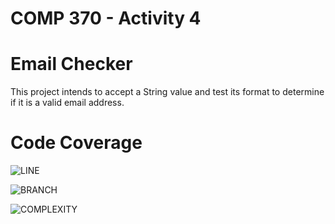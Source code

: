 # COMP 370 - Activity 4
# Email Checker

This project intends to accept a String value and test its format to determine if it is a valid email address.

# Code Coverage

![LINE](http://line.coverage.link)

![BRANCH](https://img.shields.io/github/checks-status/emda19/comp370-activity4/master)

![COMPLEXITY](http://complexity.link)